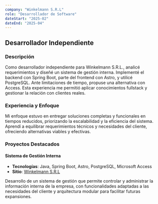 ```yaml
---
company: "Winkelmann S.R.L"
role: "Desarrollador de Software"
dateStart: "2025-02"
dateEnd: "2025-04"
---
```

## Desarrollador Independiente

### Descripción

Como desarrollador independiente para Winkelmann S.R.L., analicé requerimientos y diseñé un sistema de gestión interna. Implementé el backend con Spring Boot, parte del frontend con Astro, y utilicé PostgreSQL. Ante limitaciones de tiempo, propuse una alternativa con Access. Esta experiencia me permitió aplicar conocimientos fullstack y gestionar la relación con clientes reales.

### Experiencia y Enfoque

Mi enfoque estuvo en entregar soluciones completas y funcionales en tiempos reducidos, priorizando la escalabilidad y la eficiencia del sistema. Aprendí a equilibrar requerimientos técnicos y necesidades del cliente, ofreciendo alternativas viables y efectivas.

### Proyectos Destacados

#### Sistema de Gestión Interna

- **Tecnologías**: Java, Spring Boot, Astro, PostgreSQL, Microsoft Access
- **Sitio**: [Winkelmann S.R.L](https://www.wkmsrl.com/)

Desarrollo de un sistema de gestión que permite controlar y administrar la información interna de la empresa, con funcionalidades adaptadas a las necesidades del cliente y arquitectura modular para facilitar futuras expansiones.